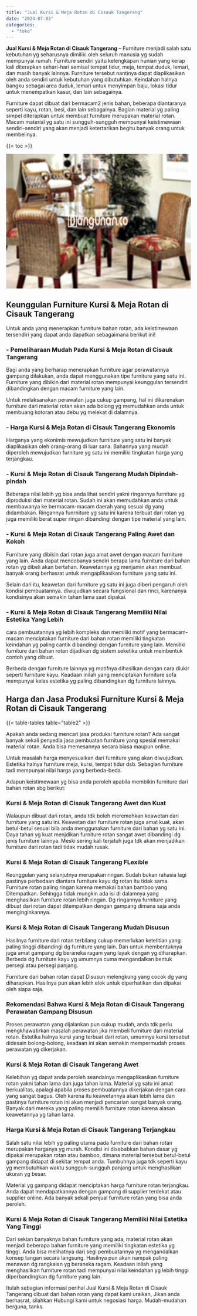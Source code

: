 ```yaml
---
title: "Jual Kursi & Meja Rotan di Cisauk Tangerang"
date: "2024-07-03"
categories: 
  - "toko"
---
```


**Jual Kursi & Meja Rotan di Cisauk Tangerang** – Furniture menjadi salah satu kebutuhan yg seharusnya dimiliki oleh seluruh manusia yg sudah mempunyai rumah. Furniture sendiri yaitu kelengkapan hunian yang kerap kali diterapkan sehari-hari semisal tempat tidur, meja, tempat duduk, lemari, dan masih banyak lainnya. Furniture tersebut nantinya dapat diaplikasikan oleh anda sendiri untuk kebutuhan yang dibutuhkan. Keindahan halnya bangku sebagai area duduk, lemari untuk menyimpan baju, lokasi tidur untuk menempatkan kasur, dan lain sebagainya.

Furniture dapat dibuat dari bermacam2 jenis bahan, beberapa diantaranya seperti kayu, rotan, besi, dan lain sebagainya. Bagian material yg paling simpel diterapkan untuk membuat furniture merupakan material rotan. Macam material yg satu ini sungguh-sungguh mempunyai keistimewaan sendiri-sendiri yang akan menjadi ketertarikan begitu banyak orang untuk membelinya.

{{< toc >}}

![Jual Kursi & Meja Rotan di Cisauk Tangerang](/images/kursi-meja-rotan-murah18.png)

## Keunggulan Furniture Kursi & Meja Rotan di Cisauk Tangerang

Untuk anda yang menerapkan furniture bahan rotan, ada keistimewaan tersendiri yang dapat anda dapatkan sebagaimana berikut ini!

### \- Pemeliharaan Mudah Pada Kursi & Meja Rotan di Cisauk Tangerang

Bagi anda yang berharap menerapkan furniture agar perawatannya gampang dilakukan, anda dapat menggunakan tipe furniture yang satu ini. Furniture yang dibikin dari material rotan mempunyai keunggulan tersendiri dibandingkan dengan macam furniture yang lain.

Untuk melaksanakan perawatan juga cukup gampang, hal ini dikarenakan furniture dari material rotan akan ada bolong yg memudahkan anda untuk membuang kotoran atau debu yg melekat di dalamnya.

### \- Harga Kursi & Meja Rotan di Cisauk Tangerang Ekonomis

Harganya yang ekonimis mewujudkan furniture yang satu ini banyak diaplikasikan oleh orang-orang di luar sana. Bahannya yang mudah diperoleh mewujudkan furniture yg satu ini memiliki tingkatan harga yang terjangkau.

### \- Kursi & Meja Rotan di Cisauk Tangerang Mudah Dipindah-pindah

Beberapa nilai lebih yg bisa anda lihat sendiri yakni ringannya furniture yg diproduksi dari material rotan. Sudah ini akan memudahkan anda untuk membawanya ke bermacam-macam daerah yang sesuai dg yang didambakan. Ringannya funrniture yg satu ini karena terbuat dari rotan yg juga memiliki berat super ringan dibandingi dengan tipe material yang lain.

### \- Kursi & Meja Rotan di Cisauk Tangerang Paling Awet dan Kokoh

Furniture yang dibikin dari rotan juga amat awet dengan macam furniture yang lain. Anda dapat mencobanya sendiri berapa lama furniture dari bahan rotan yg dibeli akan bertahan. Keawetannya yg menjamin akan membuat banyak orang berhasrat untuk mengaplikasikan furniture yang satu ini.

Selain dari itu, keawetan dari furniture yg satu ini juga diberi pengaruh oleh kondisi pembuatannya. diwujudkan secara fungsional dan rinci, karenanya kondisinya akan semakin tahan lama saat dipakai.

### \- Kursi & Meja Rotan di Cisauk Tangerang Memiliki Nilai Estetika Yang Lebih

cara pembuatannya yg lebih kompleks dan memiliki motif yang bermacam-macam menciptakan furniture dari bahan rotan memiliki tingkatan keindahan yg paling cantik dibandingi dengan furniture yang lain. Memiliki furniture dari bahan rotan dijadikan dg sistem seketika untuk membentuk contoh yang dibuat.

Berbeda dengan furniture lainnya yg motifnya dihasilkan dengan cara diukir seperti furniture kayu. Keadaan inilah yang menciptakan furniture sofa mempunyai kelas estetika yg paling dibandingkan dg furniture lainnya.

## Harga dan Jasa Produksi Furniture Kursi & Meja Rotan di Cisauk Tangerang

{{< table-tables table="table2" >}}

Apakah anda sedang mencari jasa produksi furniture rotan? Ada sangat banyak sekali penyedia jasa pembuatan furniture yang spesial memakai material rotan. Anda bisa memesannya secara biasa maupun online.

Untuk masalah harga menyesuaikan dari furniture yang akan diwujudkan. Estetika halnya furniture meja, kursi, tempat tidur dsb. Sebagian furniture tadi mempunyai nilai harga yang berbeda-beda.

Adapun keistimewaan yg bisa anda peroleh apabila membikin furniture dari bahan rotan sbg berikut:

### Kursi & Meja Rotan di Cisauk Tangerang Awet dan Kuat

Walaupun dibuat dari rotan, anda tdk boleh meremehkan keawetan dari furniture yang satu ini. Keawetan dari furniture rotan juga amat kuat, akan betul-betul sesuai bila anda menggunakan furniture dari bahan yg satu ini. Daya tahan yg kuat menjdikan furniture rotan sangat awet dibandingi dg jenis furniture lainnya. Meski sering kali terjatuh juga tdk akan menjadikan furniture dari rotan tadi tidak mudah rusak.

### Kursi & Meja Rotan di Cisauk Tangerang FLexible

Keunggulan yang selanjutnya merupakan ringan. Sudah bukan rahasia lagi pastinya perbedaan diantara furniture kayu dg rotan itu tidak sama. Furniture rotan paling ringan karena memakai bahan bamboo yang Ditempatkan. Sehingga tidak mungkin ada isi di dalamnya yang menghasilkan furniture rotan lebih ringan. Dg ringannya furniture yang dibuat dari rotan dapat ditempatkan dengan gampang dimana saja anda menginginkannya.

### Kursi & Meja Rotan di Cisauk Tangerang Mudah Disusun

Hasilnya furniture dari rotan terbilang cukup memerlukan ketelitian yang paling tinggi dibandingi dg furniture yang lain. Dan untuk membentuknya juga amat gampang dg beraneka ragam yang layak dengan yg diharapkan. Berbeda dg furniture kayu yg umumnya cuma mengandalkan bentuk persegi atau persegi panjang.

Furniture dari bahan rotan dapat Disusun melengkung yang cocok dg yang diharapkan. Hasilnya pun akan lebih elok untuk diperhatikan dan dipakai oleh siapa saja.

### Rekomendasi Bahwa Kursi & Meja Rotan di Cisauk Tangerang Perawatan Gampang Disusun

Proses perawatan yang dijalankan pun cukup mudah, anda tdk perlu mengkhawatirkan masalah perawatan jika membeli furniture dari material rotan. Estetika halnya kursi yang terbuat dari rotan, umumnya kursi tersebut didesain bolong-bolong, keadaan ini akan semakin mempermudah proses perawatan yg dikerjakan.

### Kursi & Meja Rotan di Cisauk Tangerang Awet

Kelebihan yg dapat anda peroleh seandainya mengaplikasikan furniture rotan yakni tahan lama dan juga tahan lama. Material yg satu ini amat berkualitas, apalagi apabila proses pembuatannya dikerjakan dengan cara yang sangat bagus. Oleh karena itu keawetannya akan lebih lama dan pastinya furniture rotan ini akan menjadi pencarian sangat banyak orang. Banyak dari mereka yang paling memilih furniture rotan karena alasan keawetannya yg tahan lama.

### Harga Kursi & Meja Rotan di Cisauk Tangerang Terjangkau

Salah satu nilai lebih yg paling utama pada furniture dari bahan rotan merupakan harganya yg murah. Kondisi ini disebabkan bahan dasar yg dipakai merupakan rotan atau bamboo, dimana material tersebut betul-betul gampang didapat di sekitar tempat anda. Tumbuhnya juga tdk seperti kayu yg membutuhkan waktu sungguh-sungguh panjang untuk menghasilkan ukuran yg besar.

Material yg gampang didapat menciptakan harga furniture rotan terjangkau. Anda dapat mendapatkannya dengan gampang di supplier terdekat atau supplier online. Ada banyak sekali penjual furniture rotan yang bisa anda peroleh.

### Kursi & Meja Rotan di Cisauk Tangerang Memiliki Nilai Estetika Yang Tinggi

Dari sekian banyaknya bahan furniture yang ada, material rotan akan menjadi beberapa bahan furniture yang memiliki tingkatan estetika yg tinggi. Anda bisa melihatnya dari segi pembuatannya yg mengandalkan konsep tangan secara langsung. Hasilnya pun akan nampak paling menawan dg rangkaian yg beraneka ragam. Keadaan inilah yang menghasilkan furniture rotan tadi mempunyai nilai keindahan yg lebih tinggi diperbandingkan dg furniture yang lain.

Itulah sebagian informasi perihal Jual Kursi & Meja Rotan di Cisauk Tangerang dibuat dari bahan rotan yang dapat kami uraikan, Jikan anda berhasrat, silahkan Hubungi kami untuk negosiasi harga. Mudah-mudahan berguna, tanks.
